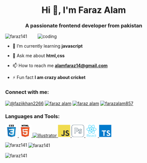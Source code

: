 <h1 align="center">Hi 👋, I'm Faraz Alam</h1>
<h3 align="center">A passionate frontend developer from pakistan</h3>
<image align="right"alt="coding"width="400"src="https://user-images.githubusercontent.com/55389276/140866485-8fb1c876-9a8f-4d6a-98dc-08c4981eaf70.gif">
<p align="left"> <img src="https://komarev.com/ghpvc/?username=faraz141&label=Profile%20views&color=0e75b6&style=flat" alt="faraz141" /> </p>

- 🌱 I’m currently learning **javascript**

- 💬 Ask me about **html,css**

- 📫 How to reach me **alamfaraz14@gmail.com**

- ⚡ Fun fact **I am crazy about cricket**

<h3 align="left">Connect with me:</h3>
<p align="left">
<a href="https://twitter.com/@faziikhan2266" target="blank"><img align="center" src="https://raw.githubusercontent.com/rahuldkjain/github-profile-readme-generator/master/src/images/icons/Social/twitter.svg" alt="@faziikhan2266" height="30" width="40" /></a>
<a href="https://linkedin.com/in/faraz alam" target="blank"><img align="center" src="https://raw.githubusercontent.com/rahuldkjain/github-profile-readme-generator/master/src/images/icons/Social/linked-in-alt.svg" alt="faraz alam" height="30" width="40" /></a>
<a href="https://fb.com/faraz alam" target="blank"><img align="center" src="https://raw.githubusercontent.com/rahuldkjain/github-profile-readme-generator/master/src/images/icons/Social/facebook.svg" alt="faraz alam" height="30" width="40" /></a>
<a href="https://instagram.com/farazalam857" target="blank"><img align="center" src="https://raw.githubusercontent.com/rahuldkjain/github-profile-readme-generator/master/src/images/icons/Social/instagram.svg" alt="farazalam857" height="30" width="40" /></a>
</p>

<h3 align="left">Languages and Tools:</h3>
<p align="left"> <a href="https://www.w3schools.com/css/" target="_blank" rel="noreferrer"> <img src="https://raw.githubusercontent.com/devicons/devicon/master/icons/css3/css3-original-wordmark.svg" alt="css3" width="40" height="40"/> </a> <a href="https://www.w3.org/html/" target="_blank" rel="noreferrer"> <img src="https://raw.githubusercontent.com/devicons/devicon/master/icons/html5/html5-original-wordmark.svg" alt="html5" width="40" height="40"/> </a> <a href="https://www.adobe.com/in/products/illustrator.html" target="_blank" rel="noreferrer"> <img src="https://www.vectorlogo.zone/logos/adobe_illustrator/adobe_illustrator-icon.svg" alt="illustrator" width="40" height="40"/> </a> <a href="https://developer.mozilla.org/en-US/docs/Web/JavaScript" target="_blank" rel="noreferrer"> <img src="https://raw.githubusercontent.com/devicons/devicon/master/icons/javascript/javascript-original.svg" alt="javascript" width="40" height="40"/> </a> <a href="https://www.photoshop.com/en" target="_blank" rel="noreferrer"> <img src="https://raw.githubusercontent.com/devicons/devicon/master/icons/photoshop/photoshop-line.svg" alt="photoshop" width="40" height="40"/> </a> <a href="https://reactjs.org/" target="_blank" rel="noreferrer"> <img src="https://raw.githubusercontent.com/devicons/devicon/master/icons/react/react-original-wordmark.svg" alt="react" width="40" height="40"/> </a> <a href="https://www.typescriptlang.org/" target="_blank" rel="noreferrer"> <img src="https://raw.githubusercontent.com/devicons/devicon/master/icons/typescript/typescript-original.svg" alt="typescript" width="40" height="40"/> </a> </p>

<p><img align="left" src="https://github-readme-stats.vercel.app/api/top-langs?username=faraz141&show_icons=true&locale=en&layout=compact" alt="faraz141" /></p>

<p>&nbsp;<img align="center" src="https://github-readme-stats.vercel.app/api?username=faraz141&show_icons=true&locale=en" alt="faraz141" /></p>

<p><img align="center" src="https://github-readme-streak-stats.herokuapp.com/?user=faraz141&" alt="faraz141" /></p>
